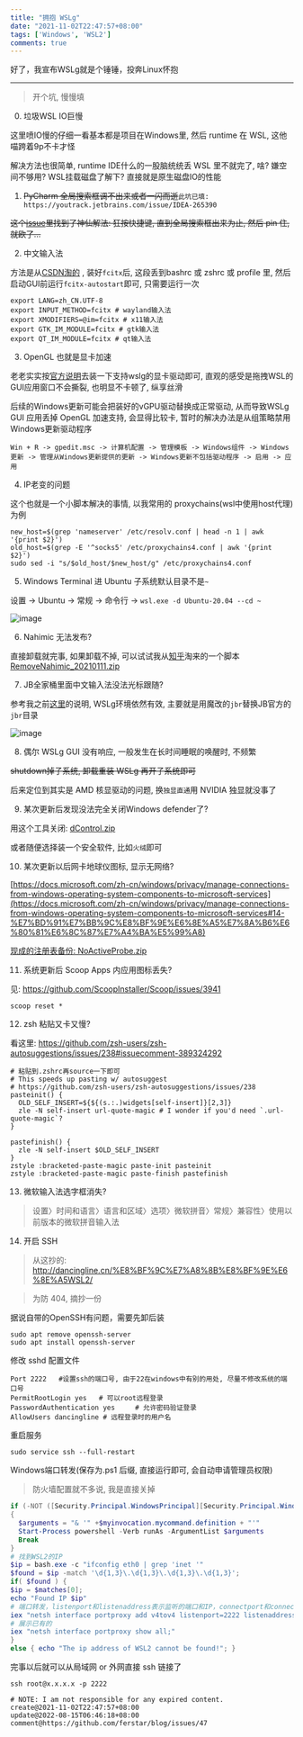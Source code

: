 ```yaml
---
title: "拥抱 WSLg"
date: "2021-11-02T22:47:57+08:00"
tags: ['Windows', 'WSL2']
comments: true
---
```


好了，我宣布WSLg就是个锤锤，投奔Linux怀抱

---

> 开个坑, 慢慢填

0. 垃圾WSL IO巨慢

这里喷IO慢的仔细一看基本都是项目在Windows里, 然后 runtime 在 WSL, 这他喵跨着9p不卡才怪

解决方法也很简单, runtime IDE什么的一股脑统统丢 WSL 里不就完了, 啥? 嫌空间不够用? WSL挂载磁盘了解下? 直接就是原生磁盘IO的性能

1. ~~PyCharm 全局搜索框调不出来或者一闪而逝~~`此坑已填: https://youtrack.jetbrains.com/issue/IDEA-265390`

~~这个[issue](https://github.com/microsoft/wslg/issues/96#issuecomment-858257113)里找到了神仙解法: 狂按快捷键, 直到全局搜索框出来为止, 然后 pin 住, 就欧了...~~

2. 中文输入法

方法是从[CSDN淘的](https://blog.csdn.net/defrag257/article/details/117326000) , 装好`fcitx`后, 这段丢到bashrc 或 zshrc 或 profile 里, 然后启动GUI前运行`fcitx-autostart`即可, 只需要运行一次

```shell
export LANG=zh_CN.UTF-8
export INPUT_METHOD=fcitx # wayland输入法
export XMODIFIERS=@im=fcitx # x11输入法
export GTK_IM_MODULE=fcitx # gtk输入法
export QT_IM_MODULE=fcitx # qt输入法
```

3. OpenGL 也就是显卡加速

老老实实按[官方说明](https://github.com/microsoft/wslg#pre-requisites)去装一下支持wslg的显卡驱动即可, 直观的感受是拖拽WSL的GUI应用窗口不会撕裂, 也明显不卡顿了, 纵享丝滑

后续的Windows更新可能会把装好的vGPU驱动替换成正常驱动, 从而导致WSLg GUI 应用丢掉 OpenGL 加速支持, 会显得比较卡, 暂时的解决办法是从组策略禁用Windows更新驱动程序

`Win + R -> gpedit.msc -> 计算机配置 -> 管理模板 -> Windows组件 -> Windows更新 -> 管理从Windows更新提供的更新 -> Windows更新不包括驱动程序 -> 启用 -> 应用`

4. IP老变的问题

这个也就是一个小脚本解决的事情, 以我常用的 proxychains(wsl中使用host代理) 为例

```shell
new_host=$(grep 'nameserver' /etc/resolv.conf | head -n 1 | awk '{print $2}')
old_host=$(grep -E '^socks5' /etc/proxychains4.conf | awk '{print $2}')
sudo sed -i "s/$old_host/$new_host/g" /etc/proxychains4.conf
```

5. Windows Terminal 进 Ubuntu 子系统默认目录不是`~`

设置 -> Ubuntu -> 常规 -> 命令行 -> `wsl.exe -d Ubuntu-20.04 --cd ~`

![image](https://user-images.githubusercontent.com/2854276/142790024-9b05f0e5-1784-4ae6-a575-d9536f793242.png)

6. Nahimic 无法发布?

直接卸载就完事, 如果卸载不掉, 可以试试我从[知乎](https://zhuanlan.zhihu.com/p/347961733)淘来的一个脚本 
[RemoveNahimic_20210111.zip](https://github.com/ferstar/blog/files/7599644/RemoveNahimic_20210111.zip)

7. JB全家桶里面中文输入法没法光标跟随?

参考我之前[这里](/post/issue-33/)的说明, WSLg环境依然有效, 主要就是用魔改的`jbr`替换JB官方的`jbr`目录

![image](https://user-images.githubusercontent.com/2854276/144391926-256746e8-f2cb-49d9-9476-0168fbe88b85.png)

8. 偶尔 WSLg GUI 没有响应, 一般发生在长时间睡眠的唤醒时, 不频繁

~~shutdown掉子系统, 卸载重装 WSLg 再开子系统即可~~

后来定位到其实是 AMD 核显驱动的问题, 换`独显直通`用 NVIDIA 独显就没事了

9. 某次更新后发现没法完全关闭Windows defender了?

用这个工具关闭: [dControl.zip](https://github.com/ferstar/blog/files/8218101/dControl.zip)

或者随便选择装一个安全软件, 比如`火绒`即可

10. 某次更新以后网卡地球仪图标, 显示无网络?

[https://docs.microsoft.com/zh-cn/windows/privacy/manage-connections-from-windows-operating-system-components-to-microsoft-services](https://docs.microsoft.com/zh-cn/windows/privacy/manage-connections-from-windows-operating-system-components-to-microsoft-services#14-%E7%BD%91%E7%BB%9C%E8%BF%9E%E6%8E%A5%E7%8A%B6%E6%80%81%E6%8C%87%E7%A4%BA%E5%99%A8)

[现成的注册表备份: NoActiveProbe.zip](https://github.com/ferstar/blog/files/8339080/NoActiveProbe.zip)

11. 系统更新后 Scoop Apps 内应用图标丢失?

见: https://github.com/ScoopInstaller/Scoop/issues/3941

```shell
scoop reset *
```

12. zsh 粘贴又卡又慢?

看这里: https://github.com/zsh-users/zsh-autosuggestions/issues/238#issuecomment-389324292

```shell
# 粘贴到.zshrc再source一下即可
# This speeds up pasting w/ autosuggest
# https://github.com/zsh-users/zsh-autosuggestions/issues/238
pasteinit() {
  OLD_SELF_INSERT=${${(s.:.)widgets[self-insert]}[2,3]}
  zle -N self-insert url-quote-magic # I wonder if you'd need `.url-quote-magic`?
}

pastefinish() {
  zle -N self-insert $OLD_SELF_INSERT
}
zstyle :bracketed-paste-magic paste-init pasteinit
zstyle :bracketed-paste-magic paste-finish pastefinish
```

13. 微软输入法选字框消失?

> 设置〉时间和语言〉语言和区域〉选项〉微软拼音〉常规〉兼容性〉使用以前版本的微软拼音输入法

14. 开启 SSH

> 从这抄的: http://dancingline.cn/%E8%BF%9C%E7%A8%8B%E8%BF%9E%E6%8E%A5WSL2/

> 为防 404, 摘抄一份

据说自带的OpenSSH有问题，需要先卸后装

```shell
sudo apt remove openssh-server
sudo apt install openssh-server
```

修改 sshd 配置文件

```shell
Port 2222   #设置ssh的端口号, 由于22在windows中有别的用处, 尽量不修改系统的端口号
PermitRootLogin yes   # 可以root远程登录
PasswordAuthentication yes     # 允许密码验证登录
AllowUsers dancingline # 远程登录时的用户名
```

重启服务

```shell
sudo service ssh --full-restart
```

Windows端口转发(保存为.ps1 后缀, 直接运行即可, 会自动申请管理员权限)

> 防火墙配置就不多说, 我是直接关掉

```powershell
if (-NOT ([Security.Principal.WindowsPrincipal][Security.Principal.WindowsIdentity]::GetCurrent()).IsInRole([Security.Principal.WindowsBuiltInRole] "Administrator"))  
{  
  $arguments = "& '" +$myinvocation.mycommand.definition + "'"
  Start-Process powershell -Verb runAs -ArgumentList $arguments
  Break
}
# 找到WSL2的IP
$ip = bash.exe -c "ifconfig eth0 | grep 'inet '"
$found = $ip -match '\d{1,3}\.\d{1,3}\.\d{1,3}\.\d{1,3}';
if( $found ) {
$ip = $matches[0];
echo "Found IP $ip"
# 端口转发，listenport和listenaddress表示监听的端口和IP，connectport和connectaddress表示转发到的端口和IP
iex "netsh interface portproxy add v4tov4 listenport=2222 listenaddress=* connectport=2222 connectaddress=$ip";
# 展示已有的
iex "netsh interface portproxy show all;"
}
else { echo "The ip address of WSL2 cannot be found!"; }
```

完事以后就可以从局域网 or 外网直接 ssh 链接了

```shell
ssh root@x.x.x.x -p 2222
```

```
# NOTE: I am not responsible for any expired content.
create@2021-11-02T22:47:57+08:00
update@2022-08-15T06:46:18+08:00
comment@https://github.com/ferstar/blog/issues/47
```
